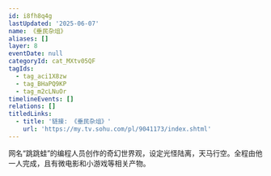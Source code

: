 ```yaml
---
id: i8fh8q4g
lastUpdated: '2025-06-07'
name: 《垂民杂俎》
aliases: []
layer: 8
eventDate: null
categoryId: cat_MXtv05QF
tagIds:
  - tag_aci1X8zw
  - tag_BHaPQ9KP
  - tag_m2cLNuOr
timelineEvents: []
relations: []
titledLinks:
  - title: '链接: 《垂民杂俎》'
    url: 'https://my.tv.sohu.com/pl/9041173/index.shtml'
---
```

网名“跳跳蛙”的编程人员创作的奇幻世界观，设定光怪陆离，天马行空。全程由他一人完成，且有微电影和小游戏等相关产物。
